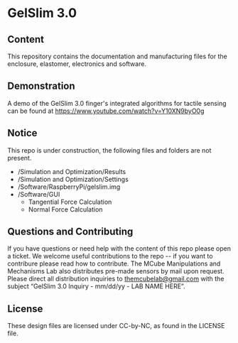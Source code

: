 # GelSlim 3.0

## Content 
This repository contains the documentation and manufacturing files for the enclosure, elastomer, electronics and software.

## Demonstration
A demo of the GelSlim 3.0 finger's integrated algorithms for tactile sensing can be found at https://www.youtube.com/watch?v=Y10XN9byO0g

## Notice
This repo is under construction, the following files and folders are not present.
- /Simulation and Optimization/Results
- /Simulation and Optimization/Settings
- /Software/RaspberryPi/gelslim.img
- /Software/GUI 
  - Tangential Force Calculation
  - Normal Force Calculation

## Questions and Contributing
If you have questions or need help with the content of this repo please open a ticket. We welcome useful contributions to the repo -- if you want to contribure please read how to contribute. The MCube Manipulations and Mechanisms Lab also distributes pre-made sensors by mail upon request.  Please direct all distribution inquiries to themcubelab@gmail.com  with the subject “GelSlim 3.0 Inquiry - mm/dd/yy - LAB NAME HERE”.    


## License
These design files are licensed under CC-by-NC, as found in the LICENSE file.
